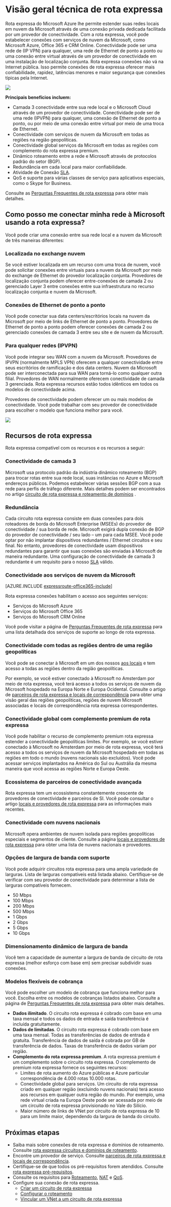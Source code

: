 <properties 
   pageTitle="Introdução a rota expressa | Microsoft Azure"
   description="Esta página fornece uma visão geral do serviço rota expressa, incluindo como uma conexão de rota expressa funciona."
   documentationCenter="na"
   services="expressroute"
   authors="cherylmc"
   manager="carmonm"
   editor=""/>
<tags 
   ms.service="expressroute"
   ms.devlang="na"
   ms.topic="get-started-article" 
   ms.tgt_pltfrm="na"
   ms.workload="infrastructure-services" 
   ms.date="10/10/2016"
   ms.author="cherylmc"/>

# <a name="expressroute-technical-overview"></a>Visão geral técnica de rota expressa

Rota expressa do Microsoft Azure lhe permite estender suas redes locais em nuvem da Microsoft através de uma conexão privada dedicada facilitada por um provedor de conectividade. Com a rota expressa, você pode estabelecer conexões com serviços de nuvem da Microsoft, como Microsoft Azure, Office 365 e CRM Online. Conectividade pode ser uma rede de (IP VPN) para qualquer, uma rede de Ethernet de ponto a ponto ou uma conexão entre virtual através de um provedor de conectividade em uma instalação de localização conjunta. Rota expressa conexões não vá na Internet pública. Isso permite conexões de rota expressa oferecer mais confiabilidade, rapidez, latências menores e maior segurança que conexões típicas pela Internet.

![](./media/expressroute-introduction/expressroute-basic.png)

**Principais benefícios incluem:**

- Camada 3 conectividade entre sua rede local e o Microsoft Cloud através de um provedor de conectividade. Conectividade pode ser de uma rede (IPVPN) para qualquer, uma conexão de Ethernet de ponto a ponto, ou por meio de uma conexão entre virtual por meio de uma troca de Ethernet.
- Conectividade com serviços de nuvem da Microsoft em todas as regiões na região geopolíticas.
- Conectividade global serviços da Microsoft em todas as regiões com complemento do rota expressa premium.
- Dinâmico roteamento entre a rede e Microsoft através de protocolos padrão do setor (BGP).
- Redundância em cada local para maior confiabilidade.
- Atividade de Conexão [SLA](https://azure.microsoft.com/support/legal/sla/).
- QoS e suporte para várias classes de serviço para aplicativos especiais, como o Skype for Business.

Consulte as [Perguntas Frequentes de rota expressa](expressroute-faqs.md) para obter mais detalhes.

## <a name="howtoconnect"></a>Como posso me conectar minha rede à Microsoft usando a rota expressa?

Você pode criar uma conexão entre sua rede local e a nuvem da Microsoft de três maneiras diferentes:

### <a name="co-located-at-a-cloud-exchange"></a>Localizada no exchange nuvem

Se você estiver localizada em um recurso com uma troca de nuvem, você pode solicitar conexões entre virtuais para a nuvem da Microsoft por meio do exchange de Ethernet do provedor localização conjunta. Provedores de localização conjunta podem oferecer entre-conexões de camada 2 ou gerenciado Layer 3 entre conexões entre sua infraestrutura no recurso localização conjunta e nuvem da Microsoft.

### <a name="point-to-point-ethernet-connections"></a>Conexões de Ethernet de ponto a ponto 

Você pode conectar sua data centers/escritórios locais na nuvem da Microsoft por meio de links de Ethernet de ponto a ponto. Provedores de Ethernet de ponto a ponto podem oferecer conexões de camada 2 ou gerenciado conexões de camada 3 entre seu site e de nuvem da Microsoft.

### <a name="any-to-any-ipvpn-networks"></a>Para qualquer redes (IPVPN)

Você pode integrar seu WAN com a nuvem da Microsoft. Provedores de IPVPN (normalmente MPLS VPN) oferecem a qualquer conectividade entre seus escritórios de ramificação e dos data centers. Nuvem da Microsoft pode ser interconectada para sua WAN para torná-lo como qualquer outra filial. Provedores de WAN normalmente oferecem conectividade de camada 3 gerenciada. Rota expressa recursos estão todos idênticos em todos os modelos de conectividade acima. 

Provedores de conectividade podem oferecer um ou mais modelos de conectividade. Você pode trabalhar com seu provedor de conectividade para escolher o modelo que funciona melhor para você.

![](./media/expressroute-introduction/expressroute-connectivitymodels.png)



## <a name="expressroute-features"></a>Recursos de rota expressa

Rota expressa compatível com os recursos e os recursos a seguir: 

### <a name="layer-3-connectivity"></a>Conectividade de camada 3

Microsoft usa protocolo padrão da indústria dinâmico roteamento (BGP) para trocar rotas entre sua rede local, suas instâncias no Azure e Microsoft endereços públicos.  Podemos estabelecer várias sessões BGP com a sua rede para perfis de tráfego diferente. Mais detalhes podem ser encontrados no artigo [circuito de rota expressa e roteamento de domínios](expressroute-circuit-peerings.md) .

### <a name="redundancy"></a>Redundância

Cada circuito rota expressa consiste em duas conexões para dois roteadores de borda do Microsoft Enterprise (MSEEs) do provedor de conectividade / sua borda de rede. Microsoft exigirá dupla conexão de BGP do provedor de conectividade / seu lado – um para cada MSEE. Você pode optar por não implantar dispositivos redundantes / Ethernet circuitos e seu final. No entanto, provedores de conectividade usam dispositivos redundantes para garantir que suas conexões são enviadas à Microsoft de maneira redundante. Uma configuração de conectividade de camada 3 redundante é um requisito para o nosso [SLA](https://azure.microsoft.com/support/legal/sla/) válido. 

### <a name="connectivity-to-microsoft-cloud-services"></a>Conectividade aos serviços de nuvem da Microsoft

[AZURE.INCLUDE [expressroute-office365-include](../../includes/expressroute-office365-include.md)]

Rota expressa conexões habilitam o acesso aos seguintes serviços:

- Serviços do Microsoft Azure
- Serviços do Microsoft Office 365
- Serviços do Microsoft CRM Online 
 
Você pode visitar a página de [Perguntas Frequentes de rota expressa](expressroute-faqs.md) para uma lista detalhada dos serviços de suporte ao longo de rota expressa.

### <a name="connectivity-to-all-regions-within-a-geopolitical-region"></a>Conectividade com todas as regiões dentro de uma região geopolíticas

Você pode se conectar à Microsoft em um dos nossos [aos locais](expressroute-locations.md) e tem acesso a todas as regiões dentro da região geopolíticas. 

Por exemplo, se você estiver conectado à Microsoft no Amsterdam por meio de rota expressa, você terá acesso a todos os serviços de nuvem da Microsoft hospedado na Europa Norte e Europa Ocidental. Consulte o artigo de [parceiros de rota expressa e locais de correspondência](expressroute-locations.md) para obter uma visão geral das regiões geopolíticas, regiões de nuvem Microsoft associadas e locais de correspondência rota expressa correspondentes.

### <a name="global-connectivity-with-expressroute-premium-add-on"></a>Conectividade global com complemento premium de rota expressa

Você pode habilitar o recurso de complemento premium rota expressa estender a conectividade geopolíticas limites. Por exemplo, se você estiver conectado à Microsoft no Amsterdam por meio de rota expressa, você terá acesso a todos os serviços de nuvem da Microsoft hospedado em todas as regiões em todo o mundo (nuvens nacionais são excluídos). Você pode acessar serviços implantados na América do Sul ou Austrália da mesma maneira que você acessa as regiões Norte e Europa Oeste.

### <a name="rich-connectivity-partner-ecosystem"></a>Ecossistema de parceiros de conectividade avançada

Rota expressa tem um ecossistema constantemente crescente de provedores de conectividade e parceiros de SI. Você pode consultar o artigo [locais e provedores de rota expressa](expressroute-locations.md) para as informações mais recentes.

### <a name="connectivity-to-national-clouds"></a>Conectividade com nuvens nacionais

Microsoft opera ambientes de nuvem isolada para regiões geopolíticas especiais e segmentos de cliente. Consulte a página [locais e provedores de rota expressa](expressroute-locations.md) para obter uma lista de nuvens nacionais e provedores.

### <a name="supported-bandwidth-options"></a>Opções de largura de banda com suporte

Você pode adquirir circuitos rota expressa para uma ampla variedade de larguras. Lista de larguras compatíveis está listada abaixo. Certifique-se de verificar com seu provedor de conectividade para determinar a lista de larguras compatíveis fornecem.

- 50 Mbps
- 100 Mbps
- 200 Mbps
- 500 Mbps
- 1 Gbps
- 2 Gbps
- 5 Gbps
- 10 Gbps

### <a name="dynamic-scaling-of-bandwidth"></a>Dimensionamento dinâmico de largura de banda

Você tem a capacidade de aumentar a largura de banda de circuito de rota expressa (melhor esforço com base em) sem precisar subdividir suas conexões. 

### <a name="flexible-billing-models"></a>Modelos flexíveis de cobrança

Você pode escolher um modelo de cobrança que funciona melhor para você. Escolha entre os modelos de cobranças listados abaixo. Consulte a página de [Perguntas Frequentes de rota expressa](expressroute-faqs.md) para obter mais detalhes. 

- **Dados ilimitado**. O circuito rota expressa é cobrado com base em uma taxa mensal e todos os dados de entrada e saída transferência é incluída gratuitamente. 
- **Dados de limitadas**. O circuito rota expressa é cobrado com base em uma taxa mensal. Todas as transferências de dados de entrada é gratuita. Transferência de dados de saída é cobrada por GB de transferência de dados. Taxas de transferência de dados variam por região.
- **Complemento do rota expressa premium**. A rota expressa premium é um complemento sobre o circuito rota expressa. O complemento de premium rota expressa fornece os seguintes recursos: 
    - Limites de rota aumento do Azure públicas e Azure particular correspondência de 4.000 rotas 10.000 rotas.
    - Conectividade global para serviços. Um circuito de rota expressa criado em qualquer região (excluindo nuvens nacionais) terá acesso aos recursos em qualquer outra região do mundo. Por exemplo, uma rede virtual criada na Europa Oeste pode ser acessada por meio de um circuito de rota expressa provisionado no Vale do Silício.
    - Maior número de links de VNet por circuito de rota expressa de 10 para um limite maior, dependendo da largura de banda do circuito.

## <a name="next-steps"></a>Próximas etapas

- Saiba mais sobre conexões de rota expressa e domínios de roteamento. Consulte [rota expressa circuitos e domínios de roteamento](expressroute-circuit-peerings.md).
- Encontre um provedor de serviço. Consulte [parceiros de rota expressa e locais de correspondência](expressroute-locations.md).
- Certifique-se de que todos os pré-requisitos forem atendidos. Consulte [rota expressa pré-requisitos](expressroute-prerequisites.md).
- Consulte os requisitos para [Roteamento](expressroute-routing.md), [NAT](expressroute-nat.md) e [QoS](expressroute-qos.md).
- Configure sua conexão de rota expressa.
    - [Criar um circuito de rota expressa](expressroute-howto-circuit-classic.md)
    - [Configurar o roteamento](expressroute-howto-routing-classic.md)
    - [Vincular um VNet a um circuito de rota expressa](expressroute-howto-linkvnet-classic.md)
